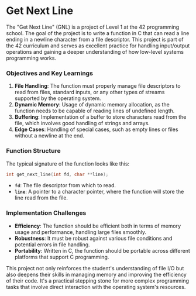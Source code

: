 # Get Next Line

The "Get Next Line" (GNL) is a project of Level 1 at the 42 programming school. The goal of the project is to write a function in C that can read a line ending in a newline character from a file descriptor. This project is part of the 42 curriculum and serves as excellent practice for handling input/output operations and gaining a deeper understanding of how low-level systems programming works.

### Objectives and Key Learnings

1. **File Handling**: The function must properly manage file descriptors to read from files, standard inputs, or any other types of streams supported by the operating system.
2. **Dynamic Memory**: Usage of dynamic memory allocation, as the function needs to be capable of reading lines of undefined length.
3. **Buffering**: Implementation of a buffer to store characters read from the file, which involves good handling of strings and arrays.
4. **Edge Cases**: Handling of special cases, such as empty lines or files without a newline at the end.

### Function Structure

The typical signature of the function looks like this:

```c
int get_next_line(int fd, char **line);
```

- **`fd`**: The file descriptor from which to read.
- **`line`**: A pointer to a character pointer, where the function will store the line read from the file.

### Implementation Challenges

- **Efficiency**: The function should be efficient both in terms of memory usage and performance, handling large files smoothly.
- **Robustness**: It must be robust against various file conditions and potential errors in file handling.
- **Portability**: Written in C, the function should be portable across different platforms that support C programming.

This project not only reinforces the student's understanding of file I/O but also deepens their skills in managing memory and improving the efficiency of their code. It's a practical stepping stone for more complex programming tasks that involve direct interaction with the operating system's resources.

